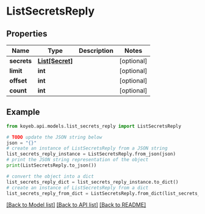 # ListSecretsReply


## Properties

Name | Type | Description | Notes
------------ | ------------- | ------------- | -------------
**secrets** | [**List[Secret]**](Secret.md) |  | [optional] 
**limit** | **int** |  | [optional] 
**offset** | **int** |  | [optional] 
**count** | **int** |  | [optional] 

## Example

```python
from koyeb.api.models.list_secrets_reply import ListSecretsReply

# TODO update the JSON string below
json = "{}"
# create an instance of ListSecretsReply from a JSON string
list_secrets_reply_instance = ListSecretsReply.from_json(json)
# print the JSON string representation of the object
print(ListSecretsReply.to_json())

# convert the object into a dict
list_secrets_reply_dict = list_secrets_reply_instance.to_dict()
# create an instance of ListSecretsReply from a dict
list_secrets_reply_from_dict = ListSecretsReply.from_dict(list_secrets_reply_dict)
```
[[Back to Model list]](../README.md#documentation-for-models) [[Back to API list]](../README.md#documentation-for-api-endpoints) [[Back to README]](../README.md)



